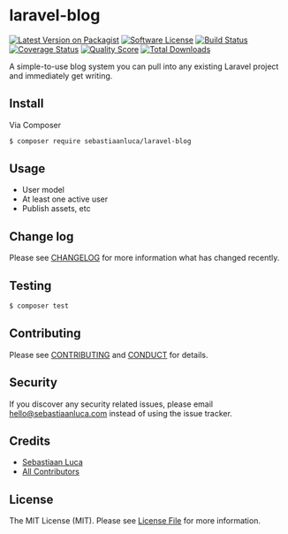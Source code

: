 # laravel-blog

[![Latest Version on Packagist][ico-version]][link-packagist]
[![Software License][ico-license]](LICENSE.md)
[![Build Status][ico-travis]][link-travis]
[![Coverage Status][ico-scrutinizer]][link-scrutinizer]
[![Quality Score][ico-code-quality]][link-code-quality]
[![Total Downloads][ico-downloads]][link-downloads]

A simple-to-use blog system you can pull into any existing Laravel project and immediately get writing.

## Install

Via Composer

``` bash
$ composer require sebastiaanluca/laravel-blog
```

## Usage

- User model
- At least one active user
- Publish assets, etc

## Change log

Please see [CHANGELOG](CHANGELOG.md) for more information what has changed recently.

## Testing

``` bash
$ composer test
```

## Contributing

Please see [CONTRIBUTING](CONTRIBUTING.md) and [CONDUCT](CONDUCT.md) for details.

## Security

If you discover any security related issues, please email hello@sebastiaanluca.com instead of using the issue tracker.

## Credits

- [Sebastiaan Luca][link-author]
- [All Contributors][link-contributors]

## License

The MIT License (MIT). Please see [License File](LICENSE.md) for more information.

[ico-version]: https://img.shields.io/packagist/v/sebastiaanluca/laravel-blog.svg?style=flat-square
[ico-license]: https://img.shields.io/badge/license-MIT-brightgreen.svg?style=flat-square
[ico-travis]: https://img.shields.io/travis/sebastiaanluca/laravel-blog/master.svg?style=flat-square
[ico-scrutinizer]: https://img.shields.io/scrutinizer/coverage/g/sebastiaanluca/laravel-blog.svg?style=flat-square
[ico-code-quality]: https://img.shields.io/scrutinizer/g/sebastiaanluca/laravel-blog.svg?style=flat-square
[ico-downloads]: https://img.shields.io/packagist/dt/sebastiaanluca/laravel-blog.svg?style=flat-square

[link-packagist]: https://packagist.org/packages/sebastiaanluca/laravel-blog
[link-travis]: https://travis-ci.org/sebastiaanluca/laravel-blog
[link-scrutinizer]: https://scrutinizer-ci.com/g/sebastiaanluca/laravel-blog/code-structure
[link-code-quality]: https://scrutinizer-ci.com/g/sebastiaanluca/laravel-blog
[link-downloads]: https://packagist.org/packages/sebastiaanluca/laravel-blog
[link-author]: https://github.com/sebastiaanluca
[link-contributors]: ../../contributors
